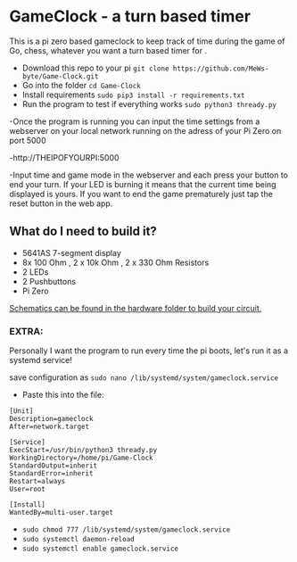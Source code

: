 # GameClock - a turn based timer
This is a pi zero based gameclock to keep track of time during the game of Go, chess, whatever you want a turn based timer for .

* Download this repo to your pi 
`git clone https://github.com/MeWs-byte/Game-Clock.git`
* Go into the folder
`cd Game-Clock`
* Install requirements
`sudo pip3 install -r requirements.txt`
* Run the program to test if everything works
`sudo python3 thready.py`

-Once the program is running you can input the time settings from a webserver on your local network running on the adress of your Pi Zero on port 5000

-http://THEIPOFYOURPI:5000

-Input time and game mode in the webserver and each press your button to end your turn. If your LED is burning it means that the current time being displayed is yours. If you want to end the game prematurely just tap the reset button in the web app. 

## What do I need to build it?

* 5641AS 7-segment display
* 8x 100 Ohm , 2 x 10k Ohm , 2 x 330 Ohm Resistors
* 2 LEDs
* 2 Pushbuttons
* Pi Zero
 

 [ Schematics can be found in the hardware folder to build your circuit. ](/hardware)
 
 
 ### EXTRA: 
 
 Personally I want the program to run every time the pi boots, let's run it as a systemd service!
 
 save configuration as 
`sudo nano /lib/systemd/system/gameclock.service`
* Paste this into the file:
 ```
[Unit]
Description=gameclock
After=network.target

[Service]
ExecStart=/usr/bin/python3 thready.py
WorkingDirectory=/home/pi/Game-Clock
StandardOutput=inherit
StandardError=inherit
Restart=always
User=root

[Install]
WantedBy=multi-user.target
```
 
 * `sudo chmod 777 /lib/systemd/system/gameclock.service`
* `sudo systemctl daemon-reload`
* `sudo systemctl enable gameclock.service`
